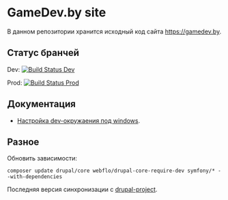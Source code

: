 # GameDev.by site

В данном репозитории хранится исходный код сайта https://gamedev.by.

## Статус бранчей

Dev: [![Build Status Dev](https://travis-ci.org/GameDevBy/site.svg?branch=dev)](https://travis-ci.org/GameDevBy/site)

Prod: [![Build Status Prod](https://travis-ci.org/GameDevBy/site.svg?branch=prod)](https://travis-ci.org/GameDevBy/site)

## Документация

* [Настройка dev-окружаения под windows](./docs/config-win-dev-env.md).

## Разное

Обновить зависимости:
```
composer update drupal/core webflo/drupal-core-require-dev symfony/* --with-dependencies
```

Последняя версия синхронизации с [drupal-project](https://github.com/drupal-composer/drupal-project/commit/f2b83dc777a188cc1ccc4526f947e66d70fad380).
